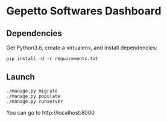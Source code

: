 # Gepetto Softwares Dashboard

## Dependencies

Get Python3.6, create a virtualenv, and install dependencies:

`pip install -U -r requirements.txt`

## Launch

```
./manage.py migrate
./manage.py populate
./manage.py runserver
```

You can go to http://localhost:8000
